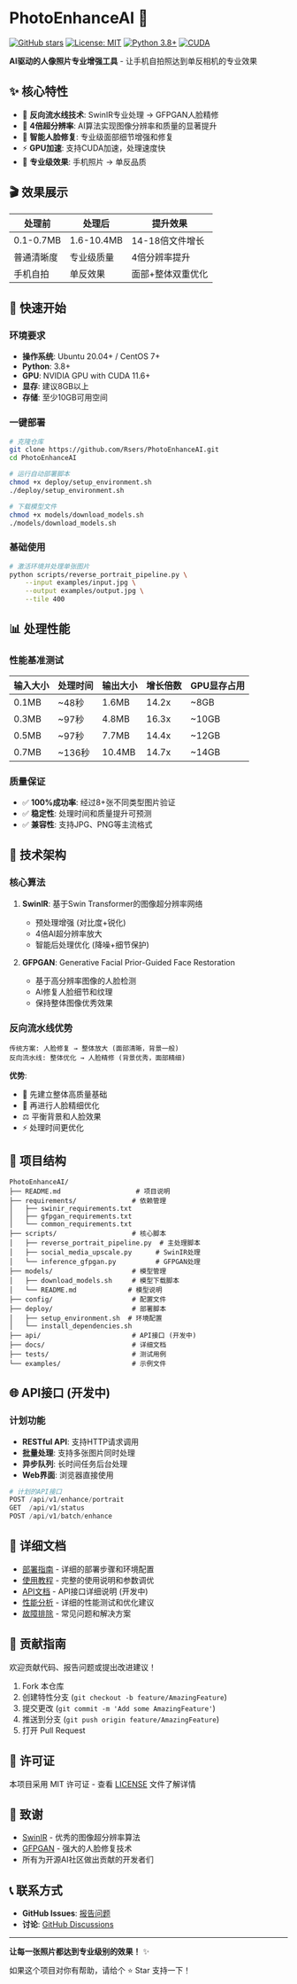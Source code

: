 # PhotoEnhanceAI 🎨

[![GitHub stars](https://img.shields.io/github/stars/Rsers/PhotoEnhanceAI?style=social)](https://github.com/Rsers/PhotoEnhanceAI)
[![License: MIT](https://img.shields.io/badge/License-MIT-yellow.svg)](https://opensource.org/licenses/MIT)
[![Python 3.8+](https://img.shields.io/badge/python-3.8+-blue.svg)](https://www.python.org/downloads/)
[![CUDA](https://img.shields.io/badge/CUDA-11.6+-green.svg)](https://developer.nvidia.com/cuda-downloads)

**AI驱动的人像照片专业增强工具** - 让手机自拍照达到单反相机的专业效果

## ✨ 核心特性

- 🎯 **反向流水线技术**: SwinIR专业处理 → GFPGAN人脸精修
- 🚀 **4倍超分辨率**: AI算法实现图像分辨率和质量的显著提升
- 👤 **智能人脸修复**: 专业级面部细节增强和修复
- ⚡ **GPU加速**: 支持CUDA加速，处理速度快
- 🎨 **专业级效果**: 手机照片 → 单反品质

## 🎬 效果展示

| 处理前 | 处理后 | 提升效果 |
|--------|--------|----------|
| 0.1-0.7MB | 1.6-10.4MB | 14-18倍文件增长 |
| 普通清晰度 | 专业级质量 | 4倍分辨率提升 |
| 手机自拍 | 单反效果 | 面部+整体双重优化 |

## 🚀 快速开始

### 环境要求

- **操作系统**: Ubuntu 20.04+ / CentOS 7+
- **Python**: 3.8+
- **GPU**: NVIDIA GPU with CUDA 11.6+
- **显存**: 建议8GB以上
- **存储**: 至少10GB可用空间

### 一键部署

```bash
# 克隆仓库
git clone https://github.com/Rsers/PhotoEnhanceAI.git
cd PhotoEnhanceAI

# 运行自动部署脚本
chmod +x deploy/setup_environment.sh
./deploy/setup_environment.sh

# 下载模型文件
chmod +x models/download_models.sh
./models/download_models.sh
```

### 基础使用

```bash
# 激活环境并处理单张图片
python scripts/reverse_portrait_pipeline.py \
    --input examples/input.jpg \
    --output examples/output.jpg \
    --tile 400
```

## 📊 处理性能

### 性能基准测试

| 输入大小 | 处理时间 | 输出大小 | 增长倍数 | GPU显存占用 |
|----------|----------|----------|----------|--------------|
| 0.1MB    | ~48秒    | 1.6MB    | 14.2x    | ~8GB        |
| 0.3MB    | ~97秒    | 4.8MB    | 16.3x    | ~10GB       |
| 0.5MB    | ~97秒    | 7.7MB    | 14.4x    | ~12GB       |
| 0.7MB    | ~136秒   | 10.4MB   | 14.7x    | ~14GB       |

### 质量保证

- ✅ **100%成功率**: 经过8+张不同类型图片验证
- ✅ **稳定性**: 处理时间和质量提升可预测
- ✅ **兼容性**: 支持JPG、PNG等主流格式

## 🔧 技术架构

### 核心算法

1. **SwinIR**: 基于Swin Transformer的图像超分辨率网络
   - 预处理增强 (对比度+锐化)
   - 4倍AI超分辨率放大
   - 智能后处理优化 (降噪+细节保护)

2. **GFPGAN**: Generative Facial Prior-Guided Face Restoration
   - 基于高分辨率图像的人脸检测
   - AI修复人脸细节和纹理
   - 保持整体图像优秀效果

### 反向流水线优势

```
传统方案: 人脸修复 → 整体放大 (面部清晰，背景一般)
反向流水线: 整体优化 → 人脸精修 (背景优秀，面部精细)
```

**优势**:
- 🎯 先建立整体高质量基础
- 🎨 再进行人脸精细优化
- ⚖️ 平衡背景和人脸效果
- ⚡ 处理时间更优化

## 📁 项目结构

```
PhotoEnhanceAI/
├── README.md                   # 项目说明
├── requirements/              # 依赖管理
│   ├── swinir_requirements.txt
│   ├── gfpgan_requirements.txt
│   └── common_requirements.txt
├── scripts/                   # 核心脚本
│   ├── reverse_portrait_pipeline.py  # 主处理脚本
│   ├── social_media_upscale.py      # SwinIR处理
│   └── inference_gfpgan.py          # GFPGAN处理
├── models/                    # 模型管理
│   ├── download_models.sh     # 模型下载脚本
│   └── README.md             # 模型说明
├── config/                    # 配置文件
├── deploy/                    # 部署脚本
│   ├── setup_environment.sh  # 环境配置
│   └── install_dependencies.sh
├── api/                       # API接口 (开发中)
├── docs/                      # 详细文档
├── tests/                     # 测试用例
└── examples/                  # 示例文件
```

## 🌐 API接口 (开发中)

### 计划功能

- **RESTful API**: 支持HTTP请求调用
- **批量处理**: 支持多张图片同时处理
- **异步队列**: 长时间任务后台处理
- **Web界面**: 浏览器直接使用

```python
# 计划的API接口
POST /api/v1/enhance/portrait
GET  /api/v1/status
POST /api/v1/batch/enhance
```

## 📖 详细文档

- [部署指南](docs/deployment.md) - 详细的部署步骤和环境配置
- [使用教程](docs/usage.md) - 完整的使用说明和参数调优
- [API文档](docs/api.md) - API接口详细说明 (开发中)
- [性能分析](docs/performance.md) - 详细的性能测试和优化建议
- [故障排除](docs/troubleshooting.md) - 常见问题和解决方案

## 🤝 贡献指南

欢迎贡献代码、报告问题或提出改进建议！

1. Fork 本仓库
2. 创建特性分支 (`git checkout -b feature/AmazingFeature`)
3. 提交更改 (`git commit -m 'Add some AmazingFeature'`)
4. 推送到分支 (`git push origin feature/AmazingFeature`)
5. 打开 Pull Request

## 📄 许可证

本项目采用 MIT 许可证 - 查看 [LICENSE](LICENSE) 文件了解详情

## 🙏 致谢

- [SwinIR](https://github.com/JingyunLiang/SwinIR) - 优秀的图像超分辨率算法
- [GFPGAN](https://github.com/TencentARC/GFPGAN) - 强大的人脸修复技术
- 所有为开源AI社区做出贡献的开发者们

## 📞 联系方式

- **GitHub Issues**: [报告问题](https://github.com/Rsers/PhotoEnhanceAI/issues)
- **讨论**: [GitHub Discussions](https://github.com/Rsers/PhotoEnhanceAI/discussions)

---

**让每一张照片都达到专业级别的效果！** ✨

如果这个项目对你有帮助，请给个 ⭐ Star 支持一下！
